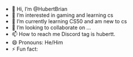 - 👋 Hi, I’m @HubertBrian
- 👀 I’m interested in gaming and learning cs
- 🌱 I’m currently learning CS50 and am new to cs
- 💞️ I’m looking to collaborate on ...
- 📫 How to reach me Discord tag is hubertt.
- 😄 Pronouns: He/Him
- ⚡ Fun fact: 

<!---
HubertBrian/HubertBrian is a ✨ special ✨ repository because its `README.md` (this file) appears on your GitHub profile.
You can click the Preview link to take a look at your changes.
--->
